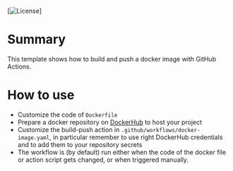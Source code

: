 [![License](https://img.shields.io/badge/License-Apache_2.0-blue.svg)]

# Summary
This template shows how to build and push a docker image with GitHub Actions.

# How to use

* Customize the code of `Dockerfile`
* Prepare a docker repository on [DockerHub](https://hub.docker.com/) to host your project
* Customize the build-push action in `.github/workflows/docker-image.yaml`, in particular remember to use right DockerHub credentials and to add them to your repository 
secrets
* The workflow is (by default) run either when the code of the docker file or action script gets changed, or when triggered manually.